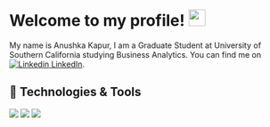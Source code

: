 

<!--
**anushkakapur/anushkakapur** is a ✨ _special_ ✨ repository because its `README.md` (this file) appears on your GitHub profile.

Here are some ideas to get you started:

- 🔭 I’m currently working on ...
- 🌱 I’m currently learning ...
- 👯 I’m looking to collaborate on ...
- 🤔 I’m looking for help with ...
- 💬 Ask me about ...
- 📫 How to reach me: ...
- 😄 Pronouns: ...
- ⚡ Fun fact: ...
<!-- Actual text -->
# Welcome to my profile! <img src="https://raw.githubusercontent.com/MartinHeinz/MartinHeinz/master/wave.gif" width="30px">
My name is Anushka Kapur, I am a Graduate Student at University of Southern California studying Business Analytics. You can find me on [![Linkedin](https://i.stack.imgur.com/gVE0j.png) LinkedIn](https://www.linkedin.com/in/anushkakapur/).

## 🔧 Technologies & Tools
![](https://img.shields.io/badge/Code-Python-informational?style=flat&logo=python&logoColor=white&color=2bbc8a)
![](https://img.shields.io/badge/Tools-PostgreSQL-informational?style=flat&logo=postgresql&logoColor=white&color=2bbc8a)
![](https://img.shields.io/badge/Code-R-informational?style=flat&logo=postgresql&logoColor=white&color=2bbc8a)




